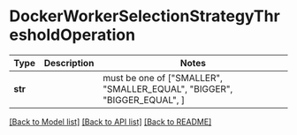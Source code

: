 # DockerWorkerSelectionStrategyThresholdOperation

Type | Description | Notes
------------- | ------------- | -------------
**str** |  |  must be one of ["SMALLER", "SMALLER_EQUAL", "BIGGER", "BIGGER_EQUAL", ]

[[Back to Model list]](../README.md#documentation-for-models) [[Back to API list]](../README.md#documentation-for-api-endpoints) [[Back to README]](../README.md)

